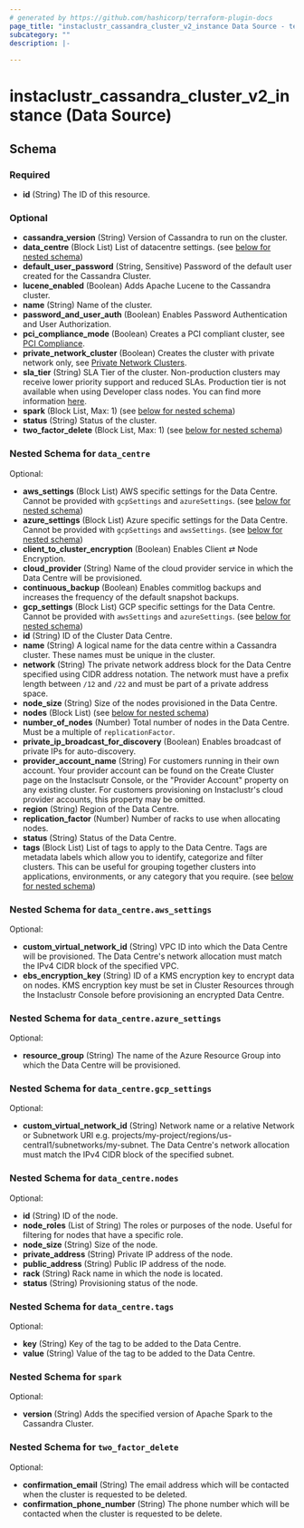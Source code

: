 ```yaml
---
# generated by https://github.com/hashicorp/terraform-plugin-docs
page_title: "instaclustr_cassandra_cluster_v2_instance Data Source - terraform-provider-instaclustr"
subcategory: ""
description: |-
  
---
```


# instaclustr_cassandra_cluster_v2_instance (Data Source)





<!-- schema generated by tfplugindocs -->
## Schema

### Required

- **id** (String) The ID of this resource.

### Optional

- **cassandra_version** (String) Version of Cassandra to run on the cluster.
- **data_centre** (Block List) List of datacentre settings. (see [below for nested schema](#nestedblock--data_centre))
- **default_user_password** (String, Sensitive) Password of the default user created for the Cassandra Cluster.
- **lucene_enabled** (Boolean) Adds Apache Lucene to the Cassandra cluster.
- **name** (String) Name of the cluster.
- **password_and_user_auth** (Boolean) Enables Password Authentication and User Authorization.
- **pci_compliance_mode** (Boolean) Creates a PCI compliant cluster, see [PCI Compliance](https://www.instaclustr.com/support/documentation/useful-information/pci-compliance/).
- **private_network_cluster** (Boolean) Creates the cluster with private network only, see [Private Network Clusters](https://www.instaclustr.com/support/documentation/useful-information/private-network-clusters/).
- **sla_tier** (String) SLA Tier of the cluster. Non-production clusters may receive lower priority support and reduced SLAs. Production tier is not available when using Developer class nodes. You can find more information [here](https://www.instaclustr.com/support/documentation/useful-information/sla-tier/).
- **spark** (Block List, Max: 1) (see [below for nested schema](#nestedblock--spark))
- **status** (String) Status of the cluster.
- **two_factor_delete** (Block List, Max: 1) (see [below for nested schema](#nestedblock--two_factor_delete))

<a id="nestedblock--data_centre"></a>
### Nested Schema for `data_centre`

Optional:

- **aws_settings** (Block List) AWS specific settings for the Data Centre. Cannot be provided with `gcpSettings` and `azureSettings`. (see [below for nested schema](#nestedblock--data_centre--aws_settings))
- **azure_settings** (Block List) Azure specific settings for the Data Centre. Cannot be provided with `gcpSettings` and `awsSettings`. (see [below for nested schema](#nestedblock--data_centre--azure_settings))
- **client_to_cluster_encryption** (Boolean) Enables Client ⇄ Node Encryption.
- **cloud_provider** (String) Name of the cloud provider service in which the Data Centre will be provisioned.
- **continuous_backup** (Boolean) Enables commitlog backups and increases the frequency of the default snapshot backups.
- **gcp_settings** (Block List) GCP specific settings for the Data Centre. Cannot be provided with `awsSettings` and `azureSettings`. (see [below for nested schema](#nestedblock--data_centre--gcp_settings))
- **id** (String) ID of the Cluster Data Centre.
- **name** (String) A logical name for the data centre within a Cassandra cluster. These names must be unique in the cluster.
- **network** (String) The private network address block for the Data Centre specified using CIDR address notation. The network must have a prefix length between `/12` and `/22` and must be part of a private address space.
- **node_size** (String) Size of the nodes provisioned in the Data Centre.
- **nodes** (Block List) (see [below for nested schema](#nestedblock--data_centre--nodes))
- **number_of_nodes** (Number) Total number of nodes in the Data Centre. Must be a multiple of `replicationFactor`.
- **private_ip_broadcast_for_discovery** (Boolean) Enables broadcast of private IPs for auto-discovery.
- **provider_account_name** (String) For customers running in their own account. Your provider account can be found on the Create Cluster page on the Instaclsutr Console, or the "Provider Account" property on any existing cluster. For customers provisioning on Instaclustr's cloud provider accounts, this property may be omitted.
- **region** (String) Region of the Data Centre.
- **replication_factor** (Number) Number of racks to use when allocating nodes.
- **status** (String) Status of the Data Centre.
- **tags** (Block List) List of tags to apply to the Data Centre. Tags are metadata labels which  allow you to identify, categorize and filter clusters. This can be useful for grouping together clusters into applications, environments, or any category that you require. (see [below for nested schema](#nestedblock--data_centre--tags))

<a id="nestedblock--data_centre--aws_settings"></a>
### Nested Schema for `data_centre.aws_settings`

Optional:

- **custom_virtual_network_id** (String) VPC ID into which the Data Centre will be provisioned. The Data Centre's network allocation must match the IPv4 CIDR block of the specified VPC.
- **ebs_encryption_key** (String) ID of a KMS encryption key to encrypt data on nodes. KMS encryption key must be set in Cluster Resources through the Instaclustr Console before provisioning an encrypted Data Centre.


<a id="nestedblock--data_centre--azure_settings"></a>
### Nested Schema for `data_centre.azure_settings`

Optional:

- **resource_group** (String) The name of the Azure Resource Group into which the Data Centre will be provisioned.


<a id="nestedblock--data_centre--gcp_settings"></a>
### Nested Schema for `data_centre.gcp_settings`

Optional:

- **custom_virtual_network_id** (String) Network name or a relative Network or Subnetwork URI e.g. projects/my-project/regions/us-central1/subnetworks/my-subnet. The Data Centre's network allocation must match the IPv4 CIDR block of the specified subnet.


<a id="nestedblock--data_centre--nodes"></a>
### Nested Schema for `data_centre.nodes`

Optional:

- **id** (String) ID of the node.
- **node_roles** (List of String) The roles or purposes of the node. Useful for filtering for nodes that have a specific role.
- **node_size** (String) Size of the node.
- **private_address** (String) Private IP address of the node.
- **public_address** (String) Public IP address of the node.
- **rack** (String) Rack name in which the node is located.
- **status** (String) Provisioning status of the node.


<a id="nestedblock--data_centre--tags"></a>
### Nested Schema for `data_centre.tags`

Optional:

- **key** (String) Key of the tag to be added to the Data Centre.
- **value** (String) Value of the tag to be added to the Data Centre.



<a id="nestedblock--spark"></a>
### Nested Schema for `spark`

Optional:

- **version** (String) Adds the specified version of Apache Spark to the Cassandra Cluster.


<a id="nestedblock--two_factor_delete"></a>
### Nested Schema for `two_factor_delete`

Optional:

- **confirmation_email** (String) The email address which will be contacted when the cluster is requested to be deleted.
- **confirmation_phone_number** (String) The phone number which will be contacted when the cluster is requested to be delete.


